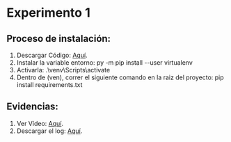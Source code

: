 # Experimento 1
## Proceso de instalación:
1. Descargar Código: [Aquí](https://uniandes-my.sharepoint.com/personal/al_caceres_uniandes_edu_co/_layouts/15/onedrive.aspx?id=%2Fpersonal%2Fal%5Fcaceres%5Funiandes%5Fedu%5Fco%2FDocuments%2FCiclo%203%2FArquitecturas%20de%20Software%20Agil%2Fmqtt%5Fpractice%5Ffinal%2Ezip&parent=%2Fpersonal%2Fal%5Fcaceres%5Funiandes%5Fedu%5Fco%2FDocuments%2FCiclo%203%2FArquitecturas%20de%20Software%20Agil&originalPath=aHR0cHM6Ly91bmlhbmRlcy1teS5zaGFyZXBvaW50LmNvbS86dTovZy9wZXJzb25hbC9hbF9jYWNlcmVzX3VuaWFuZGVzX2VkdV9jby9FZHRfWkVpT2I2aEZtVllpY1Q3Zl9pRUJrZkpjLUVmUXNlZW9tbmFoQ0JueEpRP3J0aW1lPWpaV2tsbVIxMlVn).
2. Instalar la variable entorno: py -m pip install --user virtualenv
3. Activarla: .\venv\Scripts\activate
4. Dentro de (ven), correr el siguiente comando en la raiz del proyecto: pip install requirements.txt

## Evidencias:
1. Ver Vídeo: [Aquí](https://www.youtube.com/watch?v=YQTgIsajFrY&ab_channel=darioherrera).
2. Descargar el log: [Aquí](https://uniandes-my.sharepoint.com/:x:/g/personal/d_herrerag_uniandes_edu_co/ETHYxCz22-1FpqGx38CHQgYBzqHSmTT_lFZ8VgDzj_Qfcw?e=i8HQRD).

